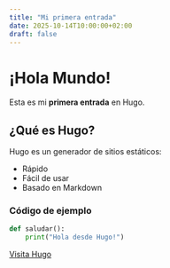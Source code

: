 ```yaml
---
title: "Mi primera entrada"
date: 2025-10-14T10:00:00+02:00
draft: false
---
```


# ¡Hola Mundo!

Esta es mi **primera entrada** en Hugo.

## ¿Qué es Hugo?

Hugo es un generador de sitios estáticos:

- Rápido
- Fácil de usar
- Basado en Markdown

### Código de ejemplo
```python
def saludar():
    print("Hola desde Hugo!")
```

[Visita Hugo](https://gohugo.io)
